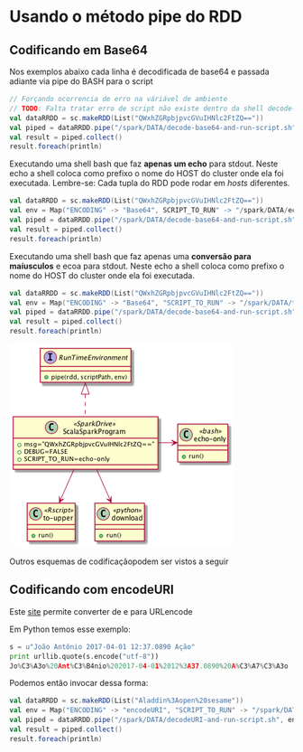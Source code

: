 # Usando o método pipe do RDD

## Codificando em Base64

Nos exemplos abaixo cada linha é decodificada de base64 e passada adiante via pipe do BASH para o script 

```scala
// Forçando ocorrencia de erro na váriável de ambiente
// TODO: Falta tratar erro de script não existe dentro da shell decode-base64-and-run-script.sh
val dataRRDD = sc.makeRDD(List("QWxhZGRpbjpvcGVuIHNlc2FtZQ=="))
val piped = dataRRDD.pipe("/spark/DATA/decode-base64-and-run-script.sh", Map("XXX" -> "/spark/DATA/to-upper.sh"))
val result = piped.collect()
result.foreach(println)
```

Executando uma shell bash que faz **apenas um echo** para stdout.
Neste echo a shell coloca como prefixo o nome do HOST do cluster onde ela foi executada.
Lembre-se: Cada tupla do RDD pode rodar em _hosts_ diferentes. 

```scala
val dataRRDD = sc.makeRDD(List("QWxhZGRpbjpvcGVuIHNlc2FtZQ=="))
val env = Map("ENCODING" -> "Base64", SCRIPT_TO_RUN" -> "/spark/DATA/echo-only.sh")
val piped = dataRRDD.pipe("/spark/DATA/decode-base64-and-run-script.sh", env)
val result = piped.collect()
result.foreach(println)
```

Executando uma shell bash que faz apenas uma **conversão para maíusculos** e ecoa para stdout.
Neste echo a shell coloca como prefixo o nome do HOST do cluster onde ela foi executada.

```scala
val dataRRDD = sc.makeRDD(List("QWxhZGRpbjpvcGVuIHNlc2FtZQ=="))
val env = Map("ENCODING" -> "Base64", "SCRIPT_TO_RUN" -> "/spark/DATA/to-upper.sh")
val piped = dataRRDD.pipe("/spark/DATA/decode-base64-and-run-script.sh", env)
val result = piped.collect()
result.foreach(println)
```

![diagram-01](docs/images/diagram-01.png)

Outros esquemas de codificaçãopodem ser vistos a seguir

## Codificando com encodeURI

Este [site](http://meyerweb.com/eric/tools/dencoder/) permite converter de e para URLencode

Em Python temos esse exemplo:

```python
s = u"João Antônio 2017-04-01 12:37.0890 Ação"
print urllib.quote(s.encode("utf-8"))
Jo%C3%A3o%20Ant%C3%B4nio%202017-04-01%2012%3A37.0890%20A%C3%A7%C3%A3o
```

Podemos então invocar dessa forma:

```scala
val dataRRDD = sc.makeRDD(List("Aladdin%3Aopen%20sesame"))
val env = Map("ENCODING" -> "encodeURI", "SCRIPT_TO_RUN" -> "/spark/DATA/to-upper.sh")
val piped = dataRRDD.pipe("/spark/DATA/decodeURI-and-run-script.sh", env)
val result = piped.collect()
result.foreach(println)
```


